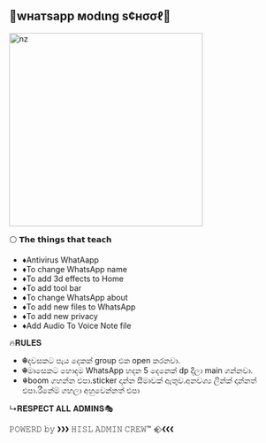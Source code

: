 

## 👾wнaтѕapp мodιng ѕ¢нσσℓ👾

<img src="https://telegra.ph/file/20914ea1936fc536f02dd.jpg" alt="nz" width="350"/>
</p>


⚪  𝗧𝗵𝗲 𝘁𝗵𝗶𝗻𝗴𝘀 𝘁𝗵𝗮𝘁 𝘁𝗲𝗮𝗰𝗵

- ♦Antivirus WhatAapp
- ♦To change WhatsApp name
- ♦To add 3d effects to Home
- ♦To add tool bar
- ♦To change WhatsApp about
- ♦To add new files to WhatsApp
- ♦To add new privacy
- ♦Add Audio To Voice Note file

🔥𝐑𝐔𝐋𝐄𝐒

- ☬දවසකට පැය දෙකක් group එක open කරනවා.
- ☬මාසෙකට හොදම WhatsApp හදන 5 දෙනෙක් dp දීලා main ගන්නවා.
- ☬boom ගහන්න එපා.sticker දාන්න සීමාවක් ඇතුව.අනවශ්‍ය ලින්ක් දාන්නත් එපා.රීනේම් ගහලා අහුවෙන්නත් එපා

↳𝐑𝐄𝐒𝐏𝐄𝐂𝐓 𝐀𝐋𝐋 𝐀𝐃𝐌𝐈𝐍𝐒🎭

𝙿𝙾𝚆𝙴𝚁𝙳 𝚋𝚢  ❯❯❯  𝙷𝙸𝚂𝙻 𝙰𝙳𝙼𝙸𝙽 𝙲𝚁𝙴𝚆™ ✯⃟    ❮❮❮
